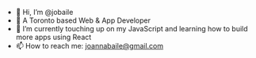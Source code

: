 - 👋 Hi, I’m @jobaile
- 📍 A Toronto based Web & App Developer
- 🌱 I’m currently touching up on my JavaScript and learning how to build more apps using React
- 📫 How to reach me: joannabaile@gmail.com
